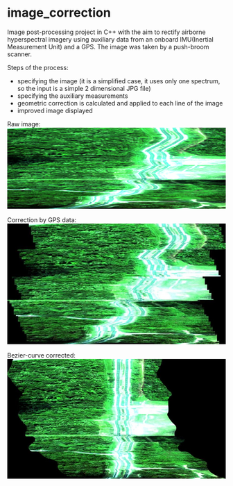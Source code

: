 image_correction
================
Image post-processing project in C++ with the aim to rectify airborne hyperspectral
imagery using auxiliary data from an onboard IMU(Inertial Measurement Unit) and a GPS.
The image was taken by a push-broom scanner.

Steps of the process:
- specifying the image (it is a simplified case, it uses only one spectrum, so the input is a simple 2 dimensional JPG file)
- specifying the auxiliary measurements
- geometric correction is calculated and applied to each line of the image
- improved image displayed

Raw image:
![Raw image sample](https://github.com/boromi/image_correction/blob/master/imu_gps_data/image.png)

Correction by GPS data:
![Post GPS correction](https://github.com/boromi/image_correction/blob/master/imu_gps_data/post-correction.jpg)

Bezier-curve corrected:
![Manual Bezier corrected result](https://github.com/boromi/image_correction/blob/master/imu_gps_data/manual-bezier-correction.jpg)


